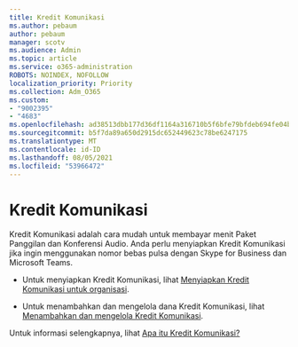 ```yaml
---
title: Kredit Komunikasi
ms.author: pebaum
author: pebaum
manager: scotv
ms.audience: Admin
ms.topic: article
ms.service: o365-administration
ROBOTS: NOINDEX, NOFOLLOW
localization_priority: Priority
ms.collection: Adm_O365
ms.custom:
- "9002395"
- "4683"
ms.openlocfilehash: ad38513dbb177d36df1164a316710b5f6bfe79bfdeb694fe04b6df9ff4949f20
ms.sourcegitcommit: b5f7da89a650d2915dc652449623c78be6247175
ms.translationtype: MT
ms.contentlocale: id-ID
ms.lasthandoff: 08/05/2021
ms.locfileid: "53966472"
---
```

# <a name="communication-credits"></a>Kredit Komunikasi

Kredit Komunikasi adalah cara mudah untuk membayar menit Paket Panggilan dan Konferensi Audio. Anda perlu menyiapkan Kredit Komunikasi jika ingin menggunakan nomor bebas pulsa dengan Skype for Business dan Microsoft Teams.

- Untuk menyiapkan Kredit Komunikasi, lihat [Menyiapkan Kredit Komunikasi untuk organisasi](https://docs.microsoft.com/microsoftteams/set-up-communications-credits-for-your-organization). 

- Untuk menambahkan dan mengelola dana Kredit Komunikasi, lihat [Menambahkan dan mengelola Kredit Komunikasi](https://docs.microsoft.com/microsoftteams/add-funds-and-manage-communications-credits). 

Untuk informasi selengkapnya, lihat [Apa itu Kredit Komunikasi?](https://docs.microsoft.com/microsoftteams/what-are-communications-credits)
